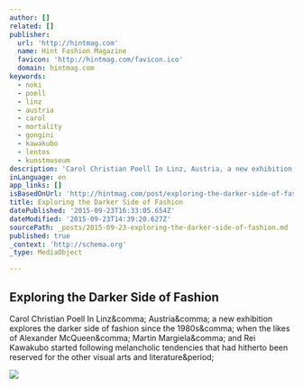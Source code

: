 ```yaml
---
author: []
related: []
publisher:
  url: 'http://hintmag.com'
  name: Hint Fashion Magazine
  favicon: 'http://hintmag.com/favicon.ico'
  domain: hintmag.com
keywords:
  - noki
  - poell
  - linz
  - austria
  - carol
  - mortality
  - gongini
  - kawakubo
  - lentos
  - kunstmuseum
description: 'Carol Christian Poell In Linz, Austria, a new exhibition explores the darker side of fashion since the 1980s, when the likes of Alexander McQueen, Martin Margiela, and Rei Kawakubo started following melancholic tendencies that had hitherto been reserved for the other visual arts and literature.'
inLanguage: en
app_links: []
isBasedOnUrl: 'http://hintmag.com/post/exploring-the-darker-side-of-fashion--march-22-2015-1440#at_pco=smlre-1.0&at_si=5602b780a377a34b&at_ab=per-13&at_pos=2&at_tot=5'
title: Exploring the Darker Side of Fashion
datePublished: '2015-09-23T16:33:05.654Z'
dateModified: '2015-09-23T14:39:20.627Z'
sourcePath: _posts/2015-09-23-exploring-the-darker-side-of-fashion.md
published: true
_context: 'http://schema.org'
_type: MediaObject

---
```

<article style=""><h1>Exploring the Darker Side of Fashion</h1><p>Carol Christian Poell In Linz&amp;comma; Austria&amp;comma; a new exhibition explores the darker side of fashion since the 1980s&amp;comma; when the likes of Alexander McQueen&amp;comma; Martin Margiela&amp;comma; and Rei Kawakubo started following melancholic tendencies that had hitherto been reserved for the other visual arts and literature&amp;period;</p><img src="http://hintmagazine.vaesite.net/__data/fashion-and-mortality-7-fb.2.jpg" /></article>